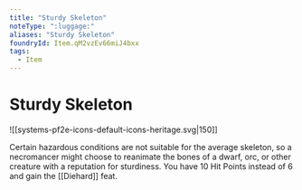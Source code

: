 ```yaml
---
title: "Sturdy Skeleton"
noteType: ":luggage:"
aliases: "Sturdy Skeleton"
foundryId: Item.qM2vzEv66miJ4bxx
tags:
  - Item
---
```


# Sturdy Skeleton
![[systems-pf2e-icons-default-icons-heritage.svg|150]]

Certain hazardous conditions are not suitable for the average skeleton, so a necromancer might choose to reanimate the bones of a dwarf, orc, or other creature with a reputation for sturdiness. You have 10 Hit Points instead of 6 and gain the [[Diehard]] feat.

